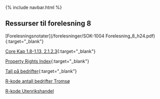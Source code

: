 {% include navbar.html %}

## Ressurser til forelesning 8

[Forelesningsnotater](/forelesninger/SOK-1004 Forelesning_8_h24.pdf){:target="_blank"}

[Core Kap 1.8-1.13, 2.1.2.3](https://www.core-econ.org/the-economy/microeconomics/01-prosperity-inequality-08-capitalist-institutions.html){:target="_blank"}

[Property Rights Index](https://www.internationalpropertyrightsindex.org/#world-map){:target="_blank"}

[Tall på bedrifter](https://www.ssb.no/virksomheter-foretak-og-regnskap/virksomheter-og-foretak/statistikk/virksomheter){:target="_blank"}

[R-kode antall bedrifter Tromsø](/forelesninger/SOK-1004_Forelesning_8_h24_bedrifter.R)

[R-kode Utenrikshandel](/forelesninger/SOK-1004_Forelesning_8_h24_handel.R)
